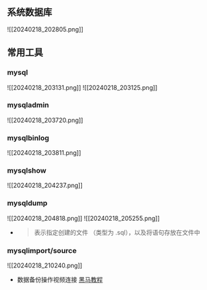 ## 系统数据库
![[20240218_202805.png]]
## 常用工具
### mysql
![[20240218_203131.png]]
![[20240218_203125.png]]
### mysqladmin
![[20240218_203720.png]]
### mysqlbinlog
![[20240218_203811.png]]
### mysqlshow
![[20240218_204237.png]]
### mysqldump
![[20240218_204818.png]]
![[20240218_205255.png]]
-   >  表示指定创建的文件  （类型为 .sql），以及将语句存放在文件中
### mysqlimport/source
![[20240218_210240.png]]
- 数据备份操作视频连接    [黑马教程](https://www.bilibili.com/video/BV1Kr4y1i7ru/?p=150&spm_id_from=pageDriver&vd_source=d7634744f260933fca40577f8363d499)
